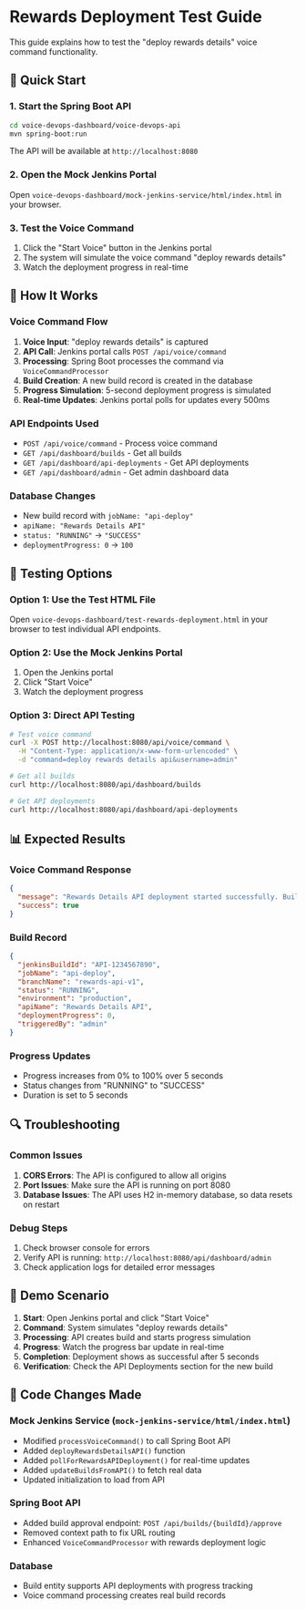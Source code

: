 # Rewards Deployment Test Guide

This guide explains how to test the "deploy rewards details" voice command functionality.

## 🚀 Quick Start

### 1. Start the Spring Boot API
```bash
cd voice-devops-dashboard/voice-devops-api
mvn spring-boot:run
```

The API will be available at `http://localhost:8080`

### 2. Open the Mock Jenkins Portal
Open `voice-devops-dashboard/mock-jenkins-service/html/index.html` in your browser.

### 3. Test the Voice Command
1. Click the "Start Voice" button in the Jenkins portal
2. The system will simulate the voice command "deploy rewards details"
3. Watch the deployment progress in real-time

## 🔧 How It Works

### Voice Command Flow
1. **Voice Input**: "deploy rewards details" is captured
2. **API Call**: Jenkins portal calls `POST /api/voice/command`
3. **Processing**: Spring Boot processes the command via `VoiceCommandProcessor`
4. **Build Creation**: A new build record is created in the database
5. **Progress Simulation**: 5-second deployment progress is simulated
6. **Real-time Updates**: Jenkins portal polls for updates every 500ms

### API Endpoints Used
- `POST /api/voice/command` - Process voice command
- `GET /api/dashboard/builds` - Get all builds
- `GET /api/dashboard/api-deployments` - Get API deployments
- `GET /api/dashboard/admin` - Get admin dashboard data

### Database Changes
- New build record with `jobName: "api-deploy"`
- `apiName: "Rewards Details API"`
- `status: "RUNNING"` → `"SUCCESS"`
- `deploymentProgress: 0` → `100`

## 🧪 Testing Options

### Option 1: Use the Test HTML File
Open `voice-devops-dashboard/test-rewards-deployment.html` in your browser to test individual API endpoints.

### Option 2: Use the Mock Jenkins Portal
1. Open the Jenkins portal
2. Click "Start Voice" 
3. Watch the deployment progress

### Option 3: Direct API Testing
```bash
# Test voice command
curl -X POST http://localhost:8080/api/voice/command \
  -H "Content-Type: application/x-www-form-urlencoded" \
  -d "command=deploy rewards details api&username=admin"

# Get all builds
curl http://localhost:8080/api/dashboard/builds

# Get API deployments
curl http://localhost:8080/api/dashboard/api-deployments
```

## 📊 Expected Results

### Voice Command Response
```json
{
  "message": "Rewards Details API deployment started successfully. Build ID: API-1234567890. Progress tracking enabled. Deployment will complete in 5 seconds.",
  "success": true
}
```

### Build Record
```json
{
  "jenkinsBuildId": "API-1234567890",
  "jobName": "api-deploy",
  "branchName": "rewards-api-v1",
  "status": "RUNNING",
  "environment": "production",
  "apiName": "Rewards Details API",
  "deploymentProgress": 0,
  "triggeredBy": "admin"
}
```

### Progress Updates
- Progress increases from 0% to 100% over 5 seconds
- Status changes from "RUNNING" to "SUCCESS"
- Duration is set to 5 seconds

## 🔍 Troubleshooting

### Common Issues

1. **CORS Errors**: The API is configured to allow all origins
2. **Port Issues**: Make sure the API is running on port 8080
3. **Database Issues**: The API uses H2 in-memory database, so data resets on restart

### Debug Steps
1. Check browser console for errors
2. Verify API is running: `http://localhost:8080/api/dashboard/admin`
3. Check application logs for detailed error messages

## 🎯 Demo Scenario

1. **Start**: Open Jenkins portal and click "Start Voice"
2. **Command**: System simulates "deploy rewards details"
3. **Processing**: API creates build and starts progress simulation
4. **Progress**: Watch the progress bar update in real-time
5. **Completion**: Deployment shows as successful after 5 seconds
6. **Verification**: Check the API Deployments section for the new build

## 📝 Code Changes Made

### Mock Jenkins Service (`mock-jenkins-service/html/index.html`)
- Modified `processVoiceCommand()` to call Spring Boot API
- Added `deployRewardsDetailsAPI()` function
- Added `pollForRewardsAPIDeployment()` for real-time updates
- Added `updateBuildsFromAPI()` to fetch real data
- Updated initialization to load from API

### Spring Boot API
- Added build approval endpoint: `POST /api/builds/{buildId}/approve`
- Removed context path to fix URL routing
- Enhanced `VoiceCommandProcessor` with rewards deployment logic

### Database
- Build entity supports API deployments with progress tracking
- Voice command processing creates real build records 